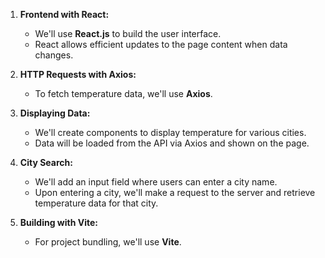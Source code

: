 1. **Frontend with React:**
   - We'll use **React.js** to build the user interface.
   - React allows efficient updates to the page content when data changes.

2. **HTTP Requests with Axios:**
   - To fetch temperature data, we'll use **Axios**.

3. **Displaying Data:**
   - We'll create components to display temperature for various cities.
   - Data will be loaded from the API via Axios and shown on the page.

4. **City Search:**
   - We'll add an input field where users can enter a city name.
   - Upon entering a city, we'll make a request to the server and retrieve temperature data for that city.

5. **Building with Vite:**
   - For project bundling, we'll use **Vite**.
